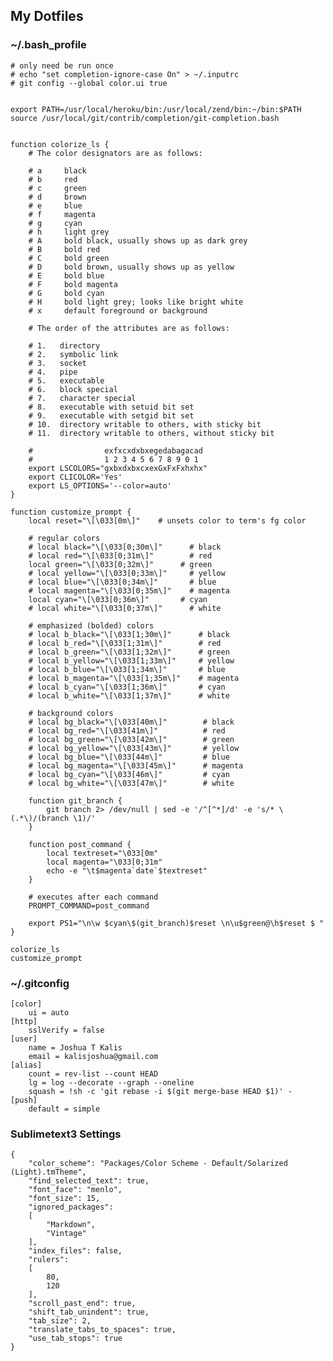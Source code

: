 ## My Dotfiles

### ~/.bash_profile

    # only need be run once
    # echo "set completion-ignore-case On" > ~/.inputrc
    # git config --global color.ui true


    export PATH=/usr/local/heroku/bin:/usr/local/zend/bin:~/bin:$PATH
    source /usr/local/git/contrib/completion/git-completion.bash


    function colorize_ls {
        # The color designators are as follows:

        # a     black
        # b     red
        # c     green
        # d     brown
        # e     blue
        # f     magenta
        # g     cyan
        # h     light grey
        # A     bold black, usually shows up as dark grey
        # B     bold red
        # C     bold green
        # D     bold brown, usually shows up as yellow
        # E     bold blue
        # F     bold magenta
        # G     bold cyan
        # H     bold light grey; looks like bright white
        # x     default foreground or background

        # The order of the attributes are as follows:

        # 1.   directory
        # 2.   symbolic link
        # 3.   socket
        # 4.   pipe
        # 5.   executable
        # 6.   block special
        # 7.   character special
        # 8.   executable with setuid bit set
        # 9.   executable with setgid bit set
        # 10.  directory writable to others, with sticky bit
        # 11.  directory writable to others, without sticky bit

        #                exfxcxdxbxegedabagacad
        #                1 2 3 4 5 6 7 8 9 0 1
        export LSCOLORS="gxbxdxbxcxexGxFxFxhxhx"
        export CLICOLOR='Yes'
        export LS_OPTIONS='--color=auto'
    }

    function customize_prompt {
        local reset="\[\033[0m\]"    # unsets color to term's fg color

        # regular colors
        # local black="\[\033[0;30m\]"      # black
        # local red="\[\033[0;31m\]"        # red
        local green="\[\033[0;32m\]"      # green
        # local yellow="\[\033[0;33m\]"     # yellow
        # local blue="\[\033[0;34m\]"       # blue
        # local magenta="\[\033[0;35m\]"    # magenta
        local cyan="\[\033[0;36m\]"       # cyan
        # local white="\[\033[0;37m\]"      # white

        # emphasized (bolded) colors
        # local b_black="\[\033[1;30m\]"      # black
        # local b_red="\[\033[1;31m\]"        # red
        # local b_green="\[\033[1;32m\]"      # green
        # local b_yellow="\[\033[1;33m\]"     # yellow
        # local b_blue="\[\033[1;34m\]"       # blue
        # local b_magenta="\[\033[1;35m\]"    # magenta
        # local b_cyan="\[\033[1;36m\]"       # cyan
        # local b_white="\[\033[1;37m\]"      # white

        # background colors
        # local bg_black="\[\033[40m\]"        # black
        # local bg_red="\[\033[41m\]"          # red
        # local bg_green="\[\033[42m\]"        # green
        # local bg_yellow="\[\033[43m\]"       # yellow
        # local bg_blue="\[\033[44m\]"         # blue
        # local bg_magenta="\[\033[45m\]"      # magenta
        # local bg_cyan="\[\033[46m\]"         # cyan
        # local bg_white="\[\033[47m\]"        # white

        function git_branch {
            git branch 2> /dev/null | sed -e '/^[^*]/d' -e 's/* \(.*\)/(branch \1)/'
        }

        function post_command {
            local textreset="\033[0m"
            local magenta="\033[0;31m"
            echo -e "\t$magenta`date`$textreset"
        }

        # executes after each command
        PROMPT_COMMAND=post_command

        export PS1="\n\w $cyan\$(git_branch)$reset \n\u$green@\h$reset $ "
    }

    colorize_ls
    customize_prompt


### ~/.gitconfig

    [color]
        ui = auto
    [http]
        sslVerify = false
    [user]
        name = Joshua T Kalis
        email = kalisjoshua@gmail.com
    [alias]
        count = rev-list --count HEAD
        lg = log --decorate --graph --oneline
        squash = !sh -c 'git rebase -i $(git merge-base HEAD $1)' -
    [push]
        default = simple

### Sublimetext3 Settings

    {
        "color_scheme": "Packages/Color Scheme - Default/Solarized (Light).tmTheme",
        "find_selected_text": true,
        "font_face": "menlo",
        "font_size": 15,
        "ignored_packages":
        [
            "Markdown",
            "Vintage"
        ],
        "index_files": false,
        "rulers":
        [
            80,
            120
        ],
        "scroll_past_end": true,
        "shift_tab_unindent": true,
        "tab_size": 2,
        "translate_tabs_to_spaces": true,
        "use_tab_stops": true
    }
